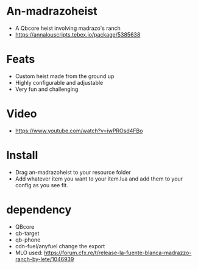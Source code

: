 # An-madrazoheist
- A Qbcore heist involving madrazo's ranch
- https://annalouscripts.tebex.io/package/5385638

# Feats
- Custom heist made from the ground up
- Highly configurable and adjustable
- Very fun and challenging

# Video
- https://www.youtube.com/watch?v=iwPROsd4FBo

# Install
- Drag an-madrazoheist to your resource folder
- Add whatever item you want to your item.lua and add them to your config as you see fit.

# dependency 
- QBcore
- qb-target
- qb-phone
- cdn-fuel/anyfuel change the export
- MLO used: https://forum.cfx.re/t/release-la-fuente-blanca-madrazzo-ranch-by-lete/1046939
